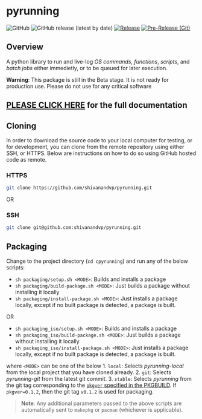 
# pyrunning

![GitHub](https://img.shields.io/github/license/shivanandvp/pyrunning)
![GitHub release (latest by date)](https://img.shields.io/github/v/release/shivanandvp/pyrunning)
[![Release](https://github.com/shivanandvp/pyrunning/actions/workflows/release.yml/badge.svg)](https://github.com/shivanandvp/pyrunning/actions/workflows/release.yml)
[![Pre-Release (Git)](https://github.com/shivanandvp/pyrunning/actions/workflows/pre_release.yml/badge.svg)](https://github.com/shivanandvp/pyrunning/actions/workflows/pre_release.yml)

## Overview

A python library to run and live-log *OS commands*, *functions*, *scripts*, and *batch jobs* either immedietly, or to be queued for later execution.

**Warning**: This package is still in the Beta stage. It is not ready for production use. Please do not use for any critical software

## [PLEASE CLICK HERE](https://github.com/shivanandvp/pyrunning/index.html) for the full documentation

## Cloning

In order to download the source code to your local computer for testing, or for development, you can clone from the remote repository using either SSH, or HTTPS. Below are instructions on how to do so using GitHub hosted code as remote.

### HTTPS

```bash
git clone https://github.com/shivanandvp/pyrunning.git 
```

OR

### SSH

```bash
git clone git@github.com:shivanandvp/pyrunning.git
```

## Packaging

Change to the project directory (`cd cpyrunning`) and run any of the below scripts:
- `sh packaging/setup.sh <MODE>`: Builds and installs a package
- `sh packaging/build-package.sh <MODE>`: Just builds a package without installing it locally
- `sh packaging/install-package.sh <MODE>`: Just installs a package locally, except if no built package is detected, a package is built.
 
OR

- `sh packaging_iso/setup.sh <MODE>`: Builds and installs a package
- `sh packaging_iso/build-package.sh <MODE>`: Just builds a package without installing it locally
- `sh packaging_iso/install-package.sh <MODE>`: Just installs a package locally, except if no built package is detected, a package is built.

where `<MODE>` can be one of the below
     1. `local`: Selects *pyrunning-local* from the local project that you have cloned already.
     2. `git`: Selects *pyrunning-git* from the latest git commit.
     3. `stable`: Selects *pyrunning* from the git tag corresponding to the [`pkgver` specified in the PKGBUILD](https://github.com/shivanandvp/pyrunning/blob/main/packaging/pyrunning/PKGBUILD#L17). If `pkgver=0.1.2`, then the git tag `v0.1.2` is used for packaging. 
     
> **Note**: Any additional parameters passed to the above scripts are automatically sent to `makepkg` or `pacman` (whichever is applicable).
